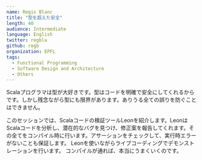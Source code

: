 ```yaml
---
name: Regis Blanc
title: "型を超えた安全"
length: 40
audience: Intermediate
language: English
twitter: regbla
github: regb
organization: EPFL
tags:
  - Functional Programming
  - Software Design and Architecture
  - Others
---
```

Scalaプログラマは型が大好きです。型はコードを明確で安全にしてくれるからです。しかし残念ながら型にも限界があります。ありうる全ての誤りを防ぐことはできません。

このセッションでは、Scalaコードの検証ツールLeonを紹介します。LeonはScalaコードを分析し、潜在的なバグを見つけ、修正案を報告してくれます。その全てをコンパイル時に行います。アサーションをチェックして、実行時エラーがないことも保証します。
Leonを使いながらライブコーディングでデモンストレーションを行います。
コンパイルが通れば、本当にうまくいくのです。